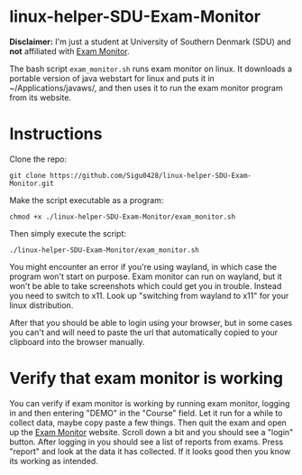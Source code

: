 # linux-helper-SDU-Exam-Monitor
**Disclaimer:** I'm just a student at University of Southern Denmark (SDU) and **not** affiliated with [Exam Monitor](https://sdu.exammonitor.dk/).

The bash script ```exam_monitor.sh``` runs exam monitor on linux. 
It downloads a portable version of java webstart for linux and puts it in ~/Applications/javaws/, and then uses it to run the exam monitor program from its website.

# Instructions
Clone the repo:
```
git clone https://github.com/Sigu0428/linux-helper-SDU-Exam-Monitor.git
```

Make the script executable as a program:
```
chmod +x ./linux-helper-SDU-Exam-Monitor/exam_monitor.sh
```

Then simply execute the script:
```
./linux-helper-SDU-Exam-Monitor/exam_monitor.sh
```

You might encounter an error if you're using wayland, in which case the program won't start on purpose. Exam monitor can run on wayland, but it won't be able to take screenshots which could get you in trouble. Instead you need to switch to x11. Look up "switching from wayland to x11" for your linux distribution.

After that you should be able to login using your browser, but in some cases you can't and will need to paste the url that automatically copied to your clipboard into the browser manually.

# Verify that exam monitor is working
You can verify if exam monitor is working by running exam monitor, logging in and then entering "DEMO" in the "Course" field. Let it run for a while to collect data, maybe copy paste a few things. Then quit the exam and open up the [Exam Monitor](https://sdu.exammonitor.dk/) website. Scroll down a bit and you should see a "login" button. After logging in you should see a list of reports from exams. Press "report" and look at the data it has collected. If it looks good then you know its working as intended.